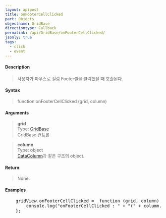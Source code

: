 ```yaml
---
layout: apipost
title: onFooterCellClicked
part: Objects
objectname: GridBase
directiontype: Callback
permalink: /api/GridBase/onFooterCellClicked/
jsonly: true
tags:
  - click
  - event
---
```



#### Description

> 사용자가 마우스로 컬럼 Footer셀을 클릭했을 때 호출된다.  

#### Syntax

> function onFooterCellClicked (grid, column)  

#### Arguments

> **grid**  
> Type: [GridBase](/api/GridBase/)  
> GridBase 컨트롤  

> **column**  
> Type: object  
> [DataColumn](/api/types/DataColumn/)과 같은 구조의 object.  

#### Return

> None.  

#### Examples 

<pre class="prettyprint">
    gridView.onFooterCellClicked =  function (grid, column) {
        console.log("onFooterCellClicked : " + "(" + column.name + ")")
    };
</pre>

